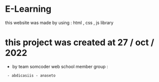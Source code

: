 # E-Learning
this website was made by using : html , css , js library 


# this project was created at 27 / oct / 2022

- by team somcoder web school
member group : 

``` - abdicasiis - anaseto```


